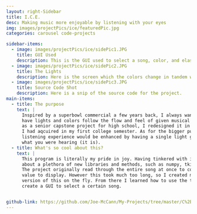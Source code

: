 ```yaml
---
layout: right-Sidebar
title: I.C.E.
desc: Making music more enjoyable by listening with your eyes
img: images/projectPics/ice/featuredPic.jpg
categories: carousel code-projects

sidebar-items:
  - image: images/projectPics/ice/sidePic1.JPG
    title: GUI Used
    description: This is the GUI used to select a song, color, and elasticity. GUI goes through the folder to populate with songs
  - image: images/projectPics/ice/sidePic2.JPG
    title: The Lights
    description: Here is the screen which the colors change in tandem with the song
  - image: images/projectPics/ice/sidePic3.JPG
    title: Source Code Shot
    description: Here is a snip of the source code for the project.
main-items:
  - title: The purpose
    text: |
      Inspired by a superbowl commercial a few years back, I always wanted to create a way to
      have lights and colors follow the flow and feel of given musical pieces. Originally created
      as a senior capstone project for high school, I redesigned it in Python using new knowledge
      I had aqcuired in my first college semester. As for the bigger purpose, I just thought the
      listening experience would be enhanced by having a single light grow or decay in relation to
      what you were hearing (it is).
  - title: What's so cool about this?
    text: |
      This program is literally my pride in joy. Having tinkered with it for weeks on end, I learned
      about a plethora of new libraries and methods, such as numpy, tkinter, colorsys, serial, etc.
      The project originally read through the entire song at once to come up with the optimal light (in HSL)
      value to display. However this took much too long, so I created my own way to calculate an estimated
      version of this on the fly. From there I learned how to use the tkinter library such that I could
      create a GUI to select a certain song.


github-link: https://github.com/Joe-McCann/My-Projects/tree/master/C%2B%2B/C%20%2B%2B%20Big%20Integer%20Class
---
```

